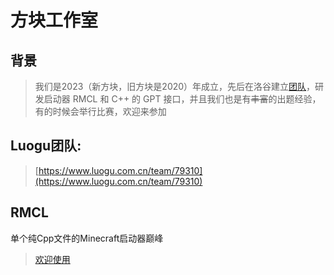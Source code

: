 # 方块工作室
## 背景  

  > 我们是2023（新方块，旧方块是2020）年成立，先后在洛谷建立[团队](https://www.luogu.com.cn/team/79310)，研发启动器 RMCL 和 C++ 的 GPT 接口，并且我们也是有~~丰富~~的出题经验，有的时候会举行比赛，欢迎来参加
> 
## Luogu团队:

  > [https://www.luogu.com.cn/team/79310](https://www.luogu.com.cn/team/79310)

## RMCL
 单个纯Cpp文件的Minecraft启动器巅峰
 
 > [欢迎使用](https://github.com/Github-liyifan202201/RMCL)
